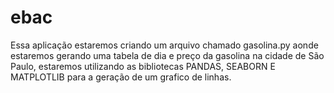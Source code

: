 # ebac
Essa aplicação estaremos criando um arquivo chamado gasolina.py aonde estaremos gerando uma tabela de dia e preço da gasolina na cidade de São Paulo, estaremos utilizando as bibliotecas PANDAS, SEABORN E MATPLOTLIB para a geração de um grafico de linhas.